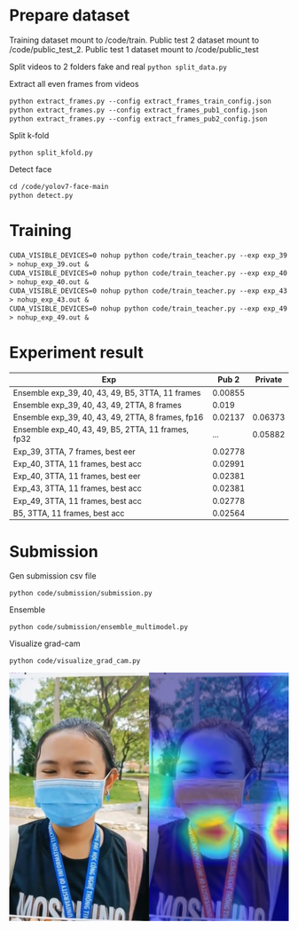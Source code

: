 # Prepare dataset
Training dataset mount to /code/train. Public test 2 dataset mount to /code/public_test_2. Public test 1 dataset mount to /code/public_test

Split videos to 2 folders fake and real
``
python split_data.py 
``

Extract all even frames from videos
```
python extract_frames.py --config extract_frames_train_config.json
python extract_frames.py --config extract_frames_pub1_config.json
python extract_frames.py --config extract_frames_pub2_config.json
```

Split k-fold
```
python split_kfold.py
```

Detect face
```
cd /code/yolov7-face-main
python detect.py
```

# Training
```
CUDA_VISIBLE_DEVICES=0 nohup python code/train_teacher.py --exp exp_39 > nohup_exp_39.out &
CUDA_VISIBLE_DEVICES=0 nohup python code/train_teacher.py --exp exp_40 > nohup_exp_40.out &
CUDA_VISIBLE_DEVICES=0 nohup python code/train_teacher.py --exp exp_43 > nohup_exp_43.out &
CUDA_VISIBLE_DEVICES=0 nohup python code/train_teacher.py --exp exp_49 > nohup_exp_49.out &
```
# Experiment result

|Exp|Pub 2| Private|
|--------|----|--------|
|Ensemble exp_39, 40, 43, 49, B5, 3TTA, 11 frames|0.00855|
|Ensemble exp_39, 40, 43, 49, 2TTA, 8 frames|0.019|
|Ensemble exp_39, 40, 43, 49, 2TTA, 8 frames, fp16|0.02137|0.06373|
|Ensemble exp_40, 43, 49, B5, 2TTA, 11 frames, fp32|...|0.05882|
|Exp_39, 3TTA, 7 frames, best eer|0.02778|
|Exp_40, 3TTA, 11 frames, best acc|0.02991|
|Exp_40, 3TTA, 11 frames, best eer|0.02381|
|Exp_43, 3TTA, 11 frames, best acc|0.02381|
|Exp_49, 3TTA, 11 frames, best acc|0.02778|
|B5, 3TTA, 11 frames, best acc|0.02564|

# Submission
Gen submission csv file
```
python code/submission/submission.py
```

Ensemble
```
python code/submission/ensemble_multimodel.py
```

Visualize grad-cam
```
python code/visualize_grad_cam.py 
```
![image](code/results/0/grad_cam_0_38.jpg?raw=true)
